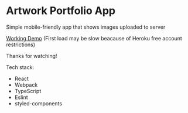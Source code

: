 # Artwork Portfolio App

Simple mobile-friendly app that shows images uploaded to server

[Working Demo](https://artwork-portfolio-app.herokuapp.com/)
(First load may be slow beacause of Heroku free account restrictions)

Thanks for watching!

Tech stack:
 - React
 - Webpack
 - TypeScript
 - Eslint
 - styled-components

